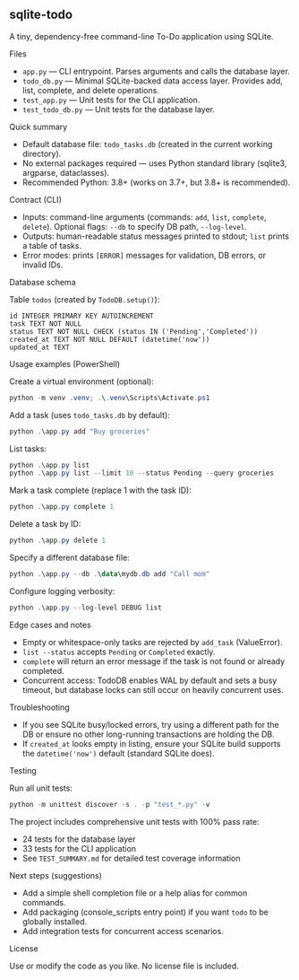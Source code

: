 ## sqlite-todo

A tiny, dependency-free command-line To-Do application using SQLite.

Files
- `app.py` — CLI entrypoint. Parses arguments and calls the database layer.
- `todo_db.py` — Minimal SQLite-backed data access layer. Provides add, list, complete, and delete operations.
- `test_app.py` — Unit tests for the CLI application.
- `test_todo_db.py` — Unit tests for the database layer.

Quick summary

- Default database file: `todo_tasks.db` (created in the current working directory).
- No external packages required — uses Python standard library (sqlite3, argparse, dataclasses).
- Recommended Python: 3.8+ (works on 3.7+, but 3.8+ is recommended).

Contract (CLI)
- Inputs: command-line arguments (commands: `add`, `list`, `complete`, `delete`). Optional flags: `--db` to specify DB path, `--log-level`.
- Outputs: human-readable status messages printed to stdout; `list` prints a table of tasks.
- Error modes: prints `[ERROR]` messages for validation, DB errors, or invalid IDs.

Database schema

Table `todos` (created by `TodoDB.setup()`):

```
id INTEGER PRIMARY KEY AUTOINCREMENT
task TEXT NOT NULL
status TEXT NOT NULL CHECK (status IN ('Pending','Completed'))
created_at TEXT NOT NULL DEFAULT (datetime('now'))
updated_at TEXT
```

Usage examples (PowerShell)

Create a virtual environment (optional):

```powershell
python -m venv .venv; .\.venv\Scripts\Activate.ps1
```

Add a task (uses `todo_tasks.db` by default):

```powershell
python .\app.py add "Buy groceries"
```

List tasks:

```powershell
python .\app.py list
python .\app.py list --limit 10 --status Pending --query groceries
```

Mark a task complete (replace 1 with the task ID):

```powershell
python .\app.py complete 1
```

Delete a task by ID:

```powershell
python .\app.py delete 1
```

Specify a different database file:

```powershell
python .\app.py --db .\data\mydb.db add "Call mom"
```

Configure logging verbosity:

```powershell
python .\app.py --log-level DEBUG list
```

Edge cases and notes
- Empty or whitespace-only tasks are rejected by `add_task` (ValueError).
- `list --status` accepts `Pending` or `Completed` exactly.
- `complete` will return an error message if the task is not found or already completed.
- Concurrent access: TodoDB enables WAL by default and sets a busy timeout, but database locks can still occur on heavily concurrent uses.

Troubleshooting
- If you see SQLite busy/locked errors, try using a different path for the DB or ensure no other long-running transactions are holding the DB.
- If `created_at` looks empty in listing, ensure your SQLite build supports the `datetime('now')` default (standard SQLite does).

Testing

Run all unit tests:

```powershell
python -m unittest discover -s . -p "test_*.py" -v
```

The project includes comprehensive unit tests with 100% pass rate:
- 24 tests for the database layer
- 33 tests for the CLI application
- See `TEST_SUMMARY.md` for detailed test coverage information

Next steps (suggestions)
- Add a simple shell completion file or a help alias for common commands.
- Add packaging (console_scripts entry point) if you want `todo` to be globally installed.
- Add integration tests for concurrent access scenarios.

License

Use or modify the code as you like. No license file is included.
